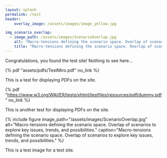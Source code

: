 ```yaml
---
layout: splash
permalink: /test
header:
    overlay_image: /assets/images/image_yellow.jpg

img_scenario_overlap:
  - image_path: /assets/images/ScenarioOverlap.jpg
    alt: "Macro-tensions defining the scenario space. Overlap of scenarios to explore key issues, trends, and possibilities."
    title: "Macro-tensions defining the scenario space. Overlap of scenarios to explore key issues, trends, and possibilities."
---
```


Congratulations, you found the test site! 
Nothing to see here...

{% pdf "assets/pdfs/TestMiro.pdf" no_link %}

This is a test for displaying PDFs on the site. 

{% pdf "https://www.w3.org/WAI/ER/tests/xhtml/testfiles/resources/pdf/dummy.pdf" no_link %}

This is another test for displaying PDFs on the site.

{% include figure image_path="/assets/images/ScenarioOverlap.jpg" alt="Macro-tensions defining the scenario space. Overlap of scenarios to explore key issues, trends, and possibilities." caption="Macro-tensions defining the scenario space. Overlap of scenarios to explore key issues, trends, and possibilities." %}

This is a test image for a test site.